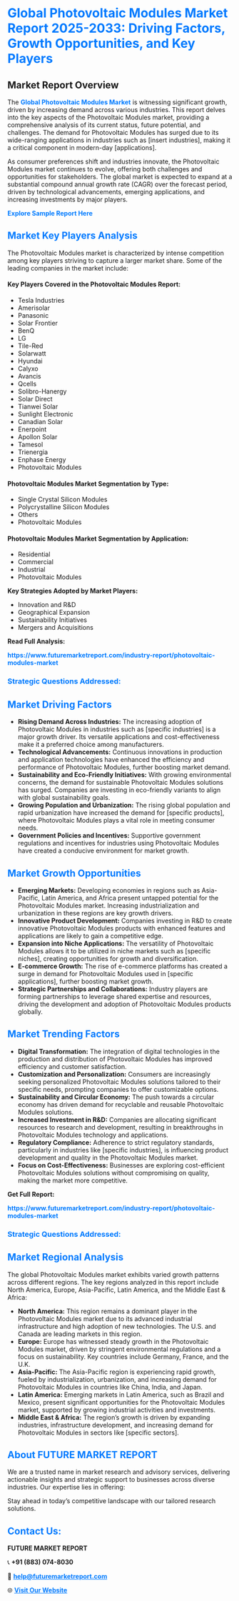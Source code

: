 <h1 style="color: #007BFF;">Global Photovoltaic Modules Market Report 2025-2033: Driving Factors, Growth Opportunities, and Key Players</h1>

<section id="overview">
<h2>Market Report Overview</h2>
<p>The <a href="https://www.futuremarketreport.com/industry-report/photovoltaic-modules-market" style="color: #007BFF; text-decoration: none;"><strong>Global Photovoltaic Modules Market</strong></a> is witnessing significant growth, driven by increasing demand across various industries. This report delves into the key aspects of the Photovoltaic Modules market, providing a comprehensive analysis of its current status, future potential, and challenges. The demand for Photovoltaic Modules has surged due to its wide-ranging applications in industries such as [insert industries], making it a critical component in modern-day [applications].</p>
<p>As consumer preferences shift and industries innovate, the Photovoltaic Modules market continues to evolve, offering both challenges and opportunities for stakeholders. The global market is expected to expand at a substantial compound annual growth rate (CAGR) over the forecast period, driven by technological advancements, emerging applications, and increasing investments by major players.</p>
</section>

<section id="overview">
<p><a href="https://www.futuremarketreport.com/request-sample/reportId=99789" style="color: #007BFF; text-decoration: none;"><strong>Explore Sample Report Here</strong></a></p>
</section>

<section id="key-players">
<h2 style="color: #007BFF;">Market Key Players Analysis</h2>
<p>The Photovoltaic Modules market is characterized by intense competition among key players striving to capture a larger market share. Some of the leading companies in the market include:</p>
<h4>Key Players Covered in the Photovoltaic Modules Report:</h4>
<ul><li>Tesla Industries</li><li>Amerisolar</li><li>Panasonic</li><li>Solar Frontier</li><li>BenQ</li><li>LG</li><li>Tile-Red</li><li>Solarwatt</li><li>Hyundai</li><li>Calyxo</li><li>Avancis</li><li>Qcells</li><li>Solibro-Hanergy</li><li>Solar Direct</li><li>Tianwei Solar</li><li>Sunlight Electronic</li><li>Canadian Solar</li><li>Enerpoint</li><li>Apollon Solar</li><li>Tamesol</li><li>Trienergia</li><li>Enphase Energy</li><li>Photovoltaic Modules</li></ul>
<h4>Photovoltaic Modules Market Segmentation by Type:</h4>
<ul><li>Single Crystal Silicon Modules</li><li>Polycrystalline Silicon Modules</li><li>Others</li><li>Photovoltaic Modules</li></ul>

<h4>Photovoltaic Modules Market Segmentation by Application:</h4>
<ul><li>Residential</li><li>Commercial</li><li>Industrial</li><li>Photovoltaic Modules</li></ul>
<p><strong>Key Strategies Adopted by Market Players:</strong></p>
<ul>
<li>Innovation and R&D</li>
<li>Geographical Expansion</li>
<li>Sustainability Initiatives</li>
<li>Mergers and Acquisitions</li>
</ul>
</section>

<section>
<p><strong>Read Full Analysis: </strong></p><a href="https://www.futuremarketreport.com/industry-report/photovoltaic-modules-market" style="color: #007BFF; text-decoration: none;"><strong>https://www.futuremarketreport.com/industry-report/photovoltaic-modules-market</strong></a>
<h3 style="color: #007BFF;">Strategic Questions Addressed:</h3>
</section>

<section id="driving-factors">
<h2 style="color: #007BFF;">Market Driving Factors</h2>
<ul>
<li><strong>Rising Demand Across Industries:</strong> The increasing adoption of Photovoltaic Modules in industries such as [specific industries] is a major growth driver. Its versatile applications and cost-effectiveness make it a preferred choice among manufacturers.</li>
<li><strong>Technological Advancements:</strong> Continuous innovations in production and application technologies have enhanced the efficiency and performance of Photovoltaic Modules, further boosting market demand.</li>
<li><strong>Sustainability and Eco-Friendly Initiatives:</strong> With growing environmental concerns, the demand for sustainable Photovoltaic Modules solutions has surged. Companies are investing in eco-friendly variants to align with global sustainability goals.</li>
<li><strong>Growing Population and Urbanization:</strong> The rising global population and rapid urbanization have increased the demand for [specific products], where Photovoltaic Modules plays a vital role in meeting consumer needs.</li>
<li><strong>Government Policies and Incentives:</strong> Supportive government regulations and incentives for industries using Photovoltaic Modules have created a conducive environment for market growth.</li>
</ul>
</section>

<section id="growth-opportunities">
<h2 style="color: #007BFF;">Market Growth Opportunities</h2>
<ul>
<li><strong>Emerging Markets:</strong> Developing economies in regions such as Asia-Pacific, Latin America, and Africa present untapped potential for the Photovoltaic Modules market. Increasing industrialization and urbanization in these regions are key growth drivers.</li>
<li><strong>Innovative Product Development:</strong> Companies investing in R&D to create innovative Photovoltaic Modules products with enhanced features and applications are likely to gain a competitive edge.</li>
<li><strong>Expansion into Niche Applications:</strong> The versatility of Photovoltaic Modules allows it to be utilized in niche markets such as [specific niches], creating opportunities for growth and diversification.</li>
<li><strong>E-commerce Growth:</strong> The rise of e-commerce platforms has created a surge in demand for Photovoltaic Modules used in [specific applications], further boosting market growth.</li>
<li><strong>Strategic Partnerships and Collaborations:</strong> Industry players are forming partnerships to leverage shared expertise and resources, driving the development and adoption of Photovoltaic Modules products globally.</li>
</ul>
</section>

<section id="trending-factors">
<h2 style="color: #007BFF;">Market Trending Factors</h2>
<ul>
<li><strong>Digital Transformation:</strong> The integration of digital technologies in the production and distribution of Photovoltaic Modules has improved efficiency and customer satisfaction.</li>
<li><strong>Customization and Personalization:</strong> Consumers are increasingly seeking personalized Photovoltaic Modules solutions tailored to their specific needs, prompting companies to offer customizable options.</li>
<li><strong>Sustainability and Circular Economy:</strong> The push towards a circular economy has driven demand for recyclable and reusable Photovoltaic Modules solutions.</li>
<li><strong>Increased Investment in R&D:</strong> Companies are allocating significant resources to research and development, resulting in breakthroughs in Photovoltaic Modules technology and applications.</li>
<li><strong>Regulatory Compliance:</strong> Adherence to strict regulatory standards, particularly in industries like [specific industries], is influencing product development and quality in the Photovoltaic Modules market.</li>
<li><strong>Focus on Cost-Effectiveness:</strong> Businesses are exploring cost-efficient Photovoltaic Modules solutions without compromising on quality, making the market more competitive.</li>
</ul>
</section>

<section>
<p><strong>Get Full Report: </strong></p><a href="https://www.futuremarketreport.com/industry-report/photovoltaic-modules-market" style="color: #007BFF; text-decoration: none;"><strong>https://www.futuremarketreport.com/industry-report/photovoltaic-modules-market</strong></a>
<h3 style="color: #007BFF;">Strategic Questions Addressed:</h3>
</section>


<section id="regional-analysis">
<h2 style="color: #007BFF;">Market Regional Analysis</h2>
<p>The global Photovoltaic Modules market exhibits varied growth patterns across different regions. The key regions analyzed in this report include North America, Europe, Asia-Pacific, Latin America, and the Middle East & Africa:</p>
<ul>
<li><strong>North America:</strong> This region remains a dominant player in the Photovoltaic Modules market due to its advanced industrial infrastructure and high adoption of new technologies. The U.S. and Canada are leading markets in this region.</li>
<li><strong>Europe:</strong> Europe has witnessed steady growth in the Photovoltaic Modules market, driven by stringent environmental regulations and a focus on sustainability. Key countries include Germany, France, and the U.K.</li>
<li><strong>Asia-Pacific:</strong> The Asia-Pacific region is experiencing rapid growth, fueled by industrialization, urbanization, and increasing demand for Photovoltaic Modules in countries like China, India, and Japan.</li>
<li><strong>Latin America:</strong> Emerging markets in Latin America, such as Brazil and Mexico, present significant opportunities for the Photovoltaic Modules market, supported by growing industrial activities and investments.</li>
<li><strong>Middle East & Africa:</strong> The region’s growth is driven by expanding industries, infrastructure development, and increasing demand for Photovoltaic Modules in sectors like [specific sectors].</li>
</ul>
</section>

<footer>
<h2 style="color: #007BFF;">About FUTURE MARKET REPORT</h2>
<p>We are a trusted name in market research and advisory services, delivering actionable insights and strategic support to businesses across diverse industries. Our expertise lies in offering:</p>

<p>Stay ahead in today’s competitive landscape with our tailored research solutions.</p>

<h2 style="color: #007BFF;">Contact Us:</h2>
<p><strong>FUTURE MARKET REPORT</strong></p>
<p>📞 <strong>+91 (883) 074-8030</strong></p>
<p>📧 <strong><a href="mailto:help@futuremarketreport.com" style="color: #007BFF;">help@futuremarketreport.com</a></strong></p>
<p>🌐 <strong><a href="https://www.futuremarketreport.com/" style="color: #007BFF;">Visit Our Website</a></strong></p>
</footer>